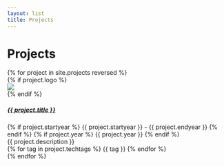 ```yaml
---
layout: list
title: Projects
---
```


# Projects

<div class="row row-cols-1 row-cols-md-2">
    {% for project in site.projects reversed %}
        <div class="col mb-4">
            <div class="card h-100 text-center">
                {% if project.logo %}
                <div class="card-img-top project-logo">
                    <a href="{{project.url}}">
                    <img src="/images/projects/{{ project.logo }}" class="project-logo">
                    </a>
                </div>
                {% endif %}
                <div class="card-body">
                    <h5 class="card-title"><a href="{{project.url}}">{{ project.title }}</a></h5>
                    <div class="card-text project-date">
                        {% if project.startyear %}
                        {{ project.startyear }} - {{ project.endyear }}
                        {% endif %}
                        {% if project.year %}
                        {{ project.year }}
                        {% endif %}
                    </div>
                    <div class="card-text">{{ project.description }}</div>
                    <div class="card-text project-tags">
                        {% for tag in project.techtags %}
                        <span class="badge badge-primary">{{ tag }}</span>
                        {% endfor %}
                    </div>
                </div>
            </div>
        </div>
    {% endfor %}
</div>